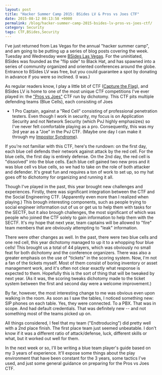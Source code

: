 ```yaml
---
layout: post
title: "Hacker Summer Camp 2015: BSides LV & Pros vs Joes CTF"
date: 2015-08-12 00:13:58 +0000
permalink: /blog/hacker-summer-camp-2015-bsides-lv-pros-vs-joes-ctf/
category: Security
tags: CTF,BSides,Security
---
```

I've just returned from Las Vegas for the annual "hacker summer camp", and am
going to be putting up a series of blog posts covering the week.  Tuesday and
Wednesday were [BSides Las Vegas](https://bsideslv.org).  For the uninitiated,
BSides was founded as the "flip side" to Black Hat, and has spawned into a
series of community organized and oriented conferences around the globe.
Entrance to BSides LV was free, but you could guarantee a spot by donating in
advance if you were so inclined. (I was.)

As regular readers know, I play a little bit of CTF ([Capture the
Flag](https://en.wikipedia.org/wiki/Capture_the_flag#Computer_security)), and
BSides LV is home to one of the most unique CTF competitions I've ever played
in: the ["Pros vs Joes"](http://www.prosversusjoes.net/) CTF run by dichotomy.
This CTF pits multiple defending teams (Blue Cells), each consisting of Joes 
+ 1 Pro Captain, against a "Red Cell" consisting of professional penetration
testers.  Even though I work in security, my focus is on Application Security
and not Network Security (which PvJ highly emphasizes) so I've never felt 
comfortable playing as a pro.  Consequently, this was my 3rd year as a "Joe"
in the PvJ CTF.  (Maybe one day I can make it through my [Impostor
Syndrome](https://en.wikipedia.org/wiki/Impostor_syndrome)).

If you're not familiar with this CTF, here's the rundown: on the first day, each
blue cell defends their network against attack by the red cell.  For the blue
cells, the first day is entirely defense.  On the 2nd day, the red cell is
"dissolved" into the blue cells.  Each blue cell gained two new pros and it was
blue cell vs blue cells, so we had to take on the role of both attacker and
defender.  It's great fun and requires a ton of work to set up, so my hat goes
off to dichotomy for organizing and running it all.

Though I've played in the past, this year brought new challenges and
experiences.  Firstly, there was significant integration between the CTF and the
Social Engineering CTF.  (Apparently even more than I realized when playing.)
This brough interesting components, such as people trying to social engineer
information out of us or get us to help them with tasks for the SECTF, but it
also brough challenges, the most significant of which was people who joined the
CTF solely to gain information to help them with the SECTF.  It's my hope that
next year, team captains will be allowed to "fire" team members that are
obviously attempting to "leak" information.

There were other changes as well.  In the past, there were two blue cells and
one red cell, this year dichotomy managed to up it to a whopping four blue
cells!  This brought us a total of 44 players, which was obviously no small feat
for both dichotomy and the conference organizers.  There was also a greater
emphasis on the use of "tickets" in the scoring system.  Now, I'm not a fan of
the tickets myself.  Most of them consist of boring inventory or asset
management work, and it's often not clear exactly what response is expected to
them.  Hopefully this is the sort of thing that will be tweaked by next year.
(As it was, the scoring tweaks dichotomy made to the ticket system between the
first and second day were a welcome improvement.)

By far, however, the most interesting change to me was obvious even upon walking
in the room.  As soon as I saw the tables, I noticed something new: SIP phones
on each table.  Yes, they were connected.  To a PBX.  That was in scope.  And
had default credentials.  That was definitely new -- and not something most of
the teams picked up on.

All things considered, I feel that my team ("Endtroducing") did pretty well with
a 2nd place finish.  The first place team just seemed unbeatable.  I don't know
if it was a different ratio of attack/defense, luck, different skills or what,
but it worked out well for them.

In the next week or so, I'll be writing a blue team player's guide based on my 3
years of experience.  It'll expose some things about the play environment that
have been constant for the 3 years, some tactics I've used, and just some
general guidance on preparing for the Pros vs Joes CTF.
